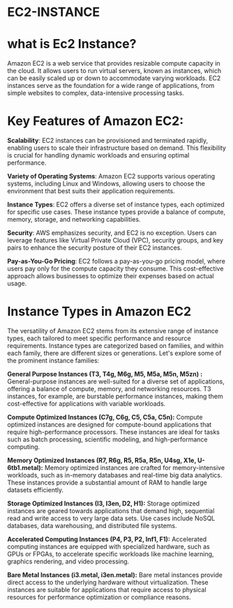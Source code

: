 # EC2-INSTANCE
# what is Ec2 Instance?

Amazon EC2 is a web service that provides resizable compute capacity in the cloud. It allows users to run virtual servers, known as instances, which can be easily scaled up or down to accommodate varying workloads. EC2 instances serve as the foundation for a wide range of applications, from simple websites to complex, data-intensive processing tasks.

# Key Features of Amazon EC2:

**Scalability**: EC2 instances can be provisioned and terminated rapidly, enabling users to scale their infrastructure based on demand. This flexibility is crucial for handling dynamic workloads and ensuring optimal performance.

**Variety of Operating Systems**: Amazon EC2 supports various operating systems, including Linux and Windows, allowing users to choose the environment that best suits their application requirements.

**Instance Types**: EC2 offers a diverse set of instance types, each optimized for specific use cases. These instance types provide a balance of compute, memory, storage, and networking capabilities.

**Security**: AWS emphasizes security, and EC2 is no exception. Users can leverage features like Virtual Private Cloud (VPC), security groups, and key pairs to enhance the security posture of their EC2 instances.

**Pay-as-You-Go Pricing**: EC2 follows a pay-as-you-go pricing model, where users pay only for the compute capacity they consume. This cost-effective approach allows businesses to optimize their expenses based on actual usage.

# Instance Types in Amazon EC2

The versatility of Amazon EC2 stems from its extensive range of instance types, each tailored to meet specific performance and resource requirements. Instance types are categorized based on families, and within each family, there are different sizes or generations. Let's explore some of the prominent instance families:

**General Purpose Instances (T3, T4g, M6g, M5, M5a, M5n, M5zn) :** General-purpose instances are well-suited for a diverse set of applications, offering a balance of compute, memory, and networking resources. T3 instances, for example, are burstable performance instances, making them cost-effective for applications with variable workloads.

**Compute Optimized Instances (C7g, C6g, C5, C5a, C5n):** Compute optimized instances are designed for compute-bound applications that require high-performance processors. These instances are ideal for tasks such as batch processing, scientific modeling, and high-performance computing.

**Memory Optimized Instances (R7, R6g, R5, R5a, R5n, U4sg, X1e, U-6tb1.metal):** Memory optimized instances are crafted for memory-intensive workloads, such as in-memory databases and real-time big data analytics. These instances provide a substantial amount of RAM to handle large datasets efficiently.

**Storage Optimized Instances (I3, I3en, D2, H1):** Storage optimized instances are geared towards applications that demand high, sequential read and write access to very large data sets. Use cases include NoSQL databases, data warehousing, and distributed file systems.

**Accelerated Computing Instances (P4, P3, P2, Inf1, F1):** Accelerated computing instances are equipped with specialized hardware, such as GPUs or FPGAs, to accelerate specific workloads like machine learning, graphics rendering, and video processing.

**Bare Metal Instances (i3.metal, i3en.metal):** Bare metal instances provide direct access to the underlying hardware without virtualization. These instances are suitable for applications that require access to physical resources for performance optimization or compliance reasons.

